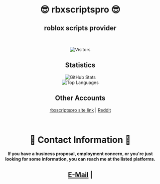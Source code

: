 <!---
scriptspastebin/scriptspastebin is a ✨ special ✨ repository because its `README.md` (this file) appears on your GitHub profile.
You can click the Preview link to take a look at your changes.
--->
<h1 align="center">😎 rbxscriptspro 😎</h1>

<h2 align="center">roblox scripts provider</h2>

<!-- You can include a Discord invite link here -->
<!-- <h2 align="center"> Software developer for <a href="https://discord.com/invite/Ncz3H3quUZ">AirTeam</a> </h2> -->

<br>

<p align="center">
  <img src="https://visitor-badge.laobi.icu/badge?page_id=scriptspastebin.scriptspastebin&left_color=red&right_color=purple" alt="Visitors" />
</p>

<h2 align="center">Statistics</h2>

<p align="center">
  <img src="https://github-readme-stats.vercel.app/api?username=scriptspastebin&show_icons=true&title_color=fff&icon_color=79ff97&text_color=9f9f9f&bg_color=151515&count_private=true&include_all_commits=true&custom_title=scriptspastebin's%20Statistics" alt="GitHub Stats" />
  <br>
  <img src="https://github-readme-stats.vercel.app/api/top-langs?username=scriptspastebin&layout=compact&title_color=fff&icon_color=79ff97&text_color=9f9f9f&bg_color=151515&border_radius=10&hide=css&custom_title=scriptspastebin's%20Most%20Used%20Languages" alt="Top Languages" />
</p>

<h2 align="center"> Other Accounts</h2>

<p align="center">
  <a href="https://rbxscriptspro.com/">rbxscriptspro site link</a> |
  <a href="https://www.reddit.com/user/Straight-Buffalo-215/">Reddit</a>
</p>

<br>

<h1 align="center">📧 Contact Information 📧</h1>

<h4 align="center">If you have a business proposal, employment concern, or you're just looking for some information, you can reach me at the listed platforms.</h4>

<h2 align="center">
  <a href="rbxscriptspro@gmail.com">E-Mail</a> |
</h2>


<!-- Uncomment if you'd like to include languages in the future -->
<!--
<h2 align="center"><strong>Languages</strong></h2>
<p align="center">
  <img src="https://upload.wikimedia.org/wikipedia/commons/c/cf/Lua-Logo.svg" width="70"/>
  <img src="https://cdn.worldvectorlogo.com/logos/c--4.svg" width="70"/>
  <img src="https://upload.wikimedia.org/wikipedia/commons/thumb/1/18/ISO_C%2B%2B_Logo.svg/1822px-ISO_C%2B%2B_Logo.svg.png" width="70"/>
  <img src="https://upload.wikimedia.org/wikipedia/commons/thumb/c/c3/Python-logo-notext.svg/1024px-Python-logo-notext.svg.png" width="70"/>
  <img src="https://upload.wikimedia.org/wikipedia/commons/6/6a/JavaScript-logo.png" width="70"/>
</p>
-->
